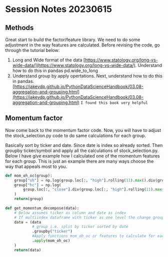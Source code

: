 # Session Notes 20230615

## Methods

Great start to build the factor/feature library. We need to do some adjustment in the way features are calculated. Before revising the code, go through the tutorial below:  

1. Long and Wide format of the data [https://www.statology.org/long-vs-wide-data/](https://www.statology.org/long-vs-wide-data/). Understand how to do this in pandas pd.wide_to_long  
2. Understand group by apply opertations. Next, understand how to do this in pandas. [https://jakevdp.github.io/PythonDataScienceHandbook/03.08-aggregation-and-grouping.html](https://jakevdp.github.io/PythonDataScienceHandbook/03.08-aggregation-and-grouping.html) `I found this book very helpful`


## Momentum factor 

Now come back to the momentum factor code. Now, you will have to adjust the stock_selection.py code to do same calculations for each group. 

Basically sort by ticker and date. Since date is index so already sorted. Then groupby ticker/symbol and apply all the calculations of stock_selection.py. Below I have give example how I calculated one of the momentum features for each group. This is just an example there are many ways choose the way that appeals most to you. 

```python
def mom_oh_oc(group):
    group["oh"] = np.log(group.loc[:, "high"].rolling(11).max().div(group.loc[:, "open"].shift(12)))
    group["hc"] = np.log(
        group.loc[:, "close"].div(group.loc[:, "high"].rolling(11).max())
    )
    return(group)
    
def get_momentum_decompose(data):
    # Below assumes ticker as column and date as index
    # If multiindex dataframe with ticker as one level the change groupby to groupby(level = "ticker")
    data = (data
            # group i.e. split by ticker sorted by date
            .groupby("ticker")
            #Apply functions mom_oh_oc or features to calculate for each group/stock
            .apply(mom_oh_oc)
    )
    return(data)

```

